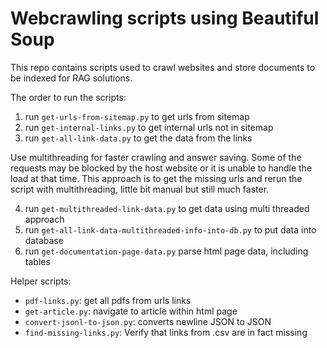 # Webcrawling scripts using Beautiful Soup
This repo contains scripts used to crawl websites and store documents to be indexed for RAG solutions.

The order to run the scripts: 

1) run `get-urls-from-sitemap.py` to get urls from sitemap
2) run `get-internal-links.py` to get internal urls not in sitemap
3) run `get-all-link-data.py` to get the data from the links

Use multithreading for faster crawling and answer saving. Some of the requests may be blocked by the host website or it is unable to handle the load at that time. This approach is to get the missing urls and rerun the script with multithreading, little bit manual but still much faster.

4) run `get-multithreaded-link-data.py` to get data using multi threaded approach
5) run `get-all-link-data-multithreaded-info-into-db.py` to put data into database
6) run `get-documentation-page-data.py` parse html page data, including tables

Helper scripts:

- `pdf-links.py`: get all pdfs from urls links
- `get-article.py`: navigate to article within html page
- `convert-jsonl-to-json.py`: converts newline JSON to JSON
- `find-missing-links.py`: Verify that links from .csv are in fact missing

